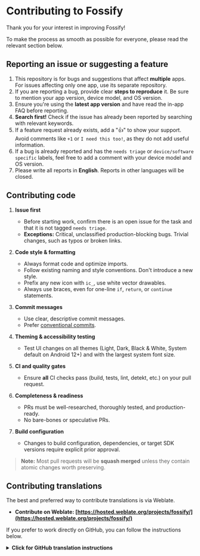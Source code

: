 # Contributing to Fossify

Thank you for your interest in improving Fossify! 

To make the process as smooth as possible for everyone, please read the relevant section below.

## Reporting an issue or suggesting a feature

1.  This repository is for bugs and suggestions that affect **multiple** apps. For issues affecting only one app, use its separate repository.
2.  If you are reporting a bug, provide clear **steps to reproduce** it. Be sure to mention your app version, device model, and OS version.
3.  Ensure you're using the **latest app version** and have read the in-app FAQ before reporting.
4.  **Search first!** Check if the issue has already been reported by searching with relevant keywords.
5.  If a feature request already exists, add a "👍" to show your support. Avoid comments like `+1` or `I need this too!`, as they do not add useful information.
6.  If a bug is already reported and has the `needs triage` or `device/software specific` labels, feel free to add a comment with your device model and OS version.
7.  Please write all reports in **English**. Reports in other languages will be closed.

## Contributing code

1. **Issue first**

   - Before starting work, confirm there is an open issue for the task and that it is not tagged `needs triage`.
   - **Exceptions:** Critical, unclassified production-blocking bugs. Trivial changes, such as typos or broken links.

2. **Code style & formatting**

   - Always format code and optimize imports.
   - Follow existing naming and style conventions. Don't introduce a new style.
   - Prefix any new icon with `ic_`, use white vector drawables.
   - Always use braces, even for one-line `if`, `return`, or `continue` statements.

3. **Commit messages**

   - Use clear, descriptive commit messages.
   - Prefer [conventional commits](https://www.conventionalcommits.org/en/v1.0.0/#specification).

4. **Theming & accessibility testing**

   - Test UI changes on all themes (Light, Dark, Black & White, System default on Android 12+) and with the largest system font size.

5. **CI and quality gates**

   - Ensure **all** CI checks pass (build, tests, lint, detekt, etc.) on your pull request.

6. **Completeness & readiness**

   - PRs must be well-researched, thoroughly tested, and production-ready.
   - No bare-bones or speculative PRs.

7. **Build configuration**

   - Changes to build configuration, dependencies, or target SDK versions require explicit prior approval.

> **Note:** Most pull requests will be **squash merged** unless they contain atomic changes worth preserving.

## Contributing translations

The best and preferred way to contribute translations is via Weblate.

- **Contribute on Weblate: [https://hosted.weblate.org/projects/fossify/](https://hosted.weblate.org/projects/fossify/)**

If you prefer to work directly on GitHub, you can follow the instructions below.

<details>
<summary><b>Click for GitHub translation instructions</b></summary>

### Editing an existing language file
1.  Log in to GitHub and navigate to the target language file (e.g., `app/src/main/res/values-es/strings.xml`).
2.  Click the pencil icon to edit the file.
3.  Modify only the text between `>` and `</string>`. Do **not** change the `name="..."` attribute or any comments.
4.  Escape any apostrophes with a backslash (`\'`).
5.  Add a clear commit message (e.g., "Update Spanish strings").
6.  Click **Propose file change**, then **Create pull request**.

### Adding a new language file
1.  Log in to GitHub and navigate to `app/src/main/res` in the app's repository.
2.  Click **Create new file**.
3.  In the path box, type the folder path `values-<language_code>/` (e.g., `values-de/` for German).
4.  Name the file `strings.xml`.
5.  Copy the entire contents of the default `app/src/main/res/values/strings.xml` into your new file.
6.  Translate the strings, making sure to escape apostrophes (`\'`).
7.  Add a clear commit message (e.g., "Add German translations").
8.  Press **Propose new file**, then **Create pull request**.

</details>
